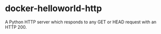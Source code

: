 # docker-helloworld-http

A Python HTTP server which responds to any GET or HEAD request with an HTTP 200.
